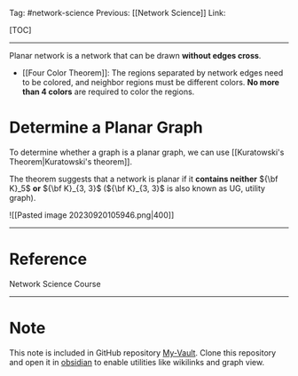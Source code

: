 Tag: #network-science 
Previous: [[Network Science]]
Link: 

[TOC]

---

Planar network is a network that can be drawn **without edges cross**.

- [[Four Color Theorem]]: The regions separated by network edges need to be colored, and neighbor regions must be different colors. **No more than 4 colors** are required to color the regions.

# Determine a Planar Graph

To determine whether a graph is a planar graph, we can use [[Kuratowski's Theorem|Kuratowski's theorem]].

The theorem suggests that a network is planar if it **contains neither** ${\bf K}_5$ **or** ${\bf K}_{3, 3}$ (${\bf K}_{3, 3}$ is also known as UG, utility graph).

![[Pasted image 20230920105946.png|400]]

---

# Reference

Network Science Course

---

# Note

This note is included in GitHub repository [My-Vault](https://github.com/LittleD3092/My-Vault.git). Clone this repository and open it in [obsidian](https://obsidian.md/) to enable utilities like wikilinks and graph view.